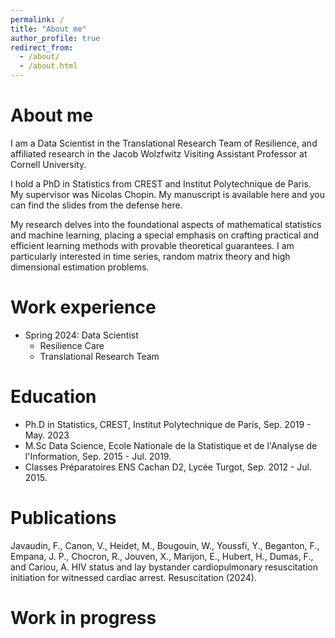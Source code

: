 ```yaml
---
permalink: /
title: "About me"
author_profile: true
redirect_from: 
  - /about/
  - /about.html
---
```


# About me
I am a Data Scientist in the Translational Research Team of Resilience, and affiliated research in the Jacob Wolzfwitz Visiting Assistant Professor at Cornell University.

I hold a PhD in Statistics from CREST and Institut Polytechnique de Paris. My supervisor was Nicolas Chopin. My manuscript is available here and you can find the slides from the defense here.

My research delves into the foundational aspects of mathematical statistics and machine learning, placing a special emphasis on crafting practical and efficient learning methods with provable theoretical guarantees. I am particularly interested in time series, random matrix theory and high dimensional estimation problems.

Work experience
======
* Spring 2024: Data Scientist
  * Resilience Care
  * Translational Research Team

Education
======
* Ph.D in Statistics, CREST, Institut Polytechnique de Paris, Sep. 2019 - May. 2023
* M.Sc Data Science, Ecole Nationale de la Statistique et de l'Analyse de l'Information, Sep. 2015 - Jul. 2019.
* Classes Préparatoires ENS Cachan D2, Lycée Turgot, Sep. 2012 - Jul. 2015.

Publications
======
 
Javaudin, F., Canon, V., Heidet, M., Bougouin, W., Youssfi, Y., Beganton, F., Empana, J. P., Chocron, R., Jouven, X., Marijon, E., Hubert, H., Dumas, F., and Cariou, A. HIV status and lay bystander cardiopulmonary resuscitation initiation for witnessed cardiac arrest. Resuscitation (2024).

Work in progress
======
 

